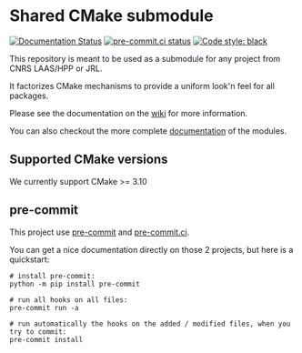 # Shared CMake submodule

[![Documentation Status](https://readthedocs.org/projects/jrl-cmakemodules/badge/?version=master)](https://jrl-cmakemodules.readthedocs.io/en/master/?badge=master)
[![pre-commit.ci status](https://results.pre-commit.ci/badge/github/jrl-umi3218/jrl-cmakemodules/master.svg)](https://results.pre-commit.ci/latest/github/jrl-umi3218/jrl-cmakemodules/master)
[![Code style: black](https://img.shields.io/badge/code%20style-black-000000.svg)](https://github.com/psf/black)


This repository is meant to be used as a submodule for any project
from CNRS LAAS/HPP or JRL.

It factorizes CMake mechanisms to provide a uniform look'n feel for
all packages.


Please see the documentation on the [wiki] for more information.

You can also checkout the more complete [documentation] of the modules.

[wiki]: http://github.com/jrl-umi3218/jrl-cmakemodules/wiki

[documentation]: http://jrl-cmakemodules.readthedocs.io/en/master/

## Supported CMake versions

We currently support CMake >= 3.10

## pre-commit

This project use [pre-commit](https://pre-commit.com) and [pre-commit.ci](https://pre-commit.ci).

You can get a nice documentation directly on those 2 projects, but here is a quickstart:

```
# install pre-commit:
python -m pip install pre-commit

# run all hooks on all files:
pre-commit run -a

# run automatically the hooks on the added / modified files, when you try to commit:
pre-commit install
```
